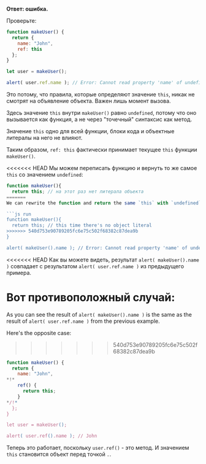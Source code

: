 **Ответ: ошибка.**

Проверьте:
```js run
function makeUser() {
  return {
    name: "John",
    ref: this
  };
}

let user = makeUser();

alert( user.ref.name ); // Error: Cannot read property 'name' of undefined
```

Это потому, что правила, которые определяют значение `this`, никак не смотрят на объявление объекта. Важен лишь момент вызова.

Здесь значение `this` внутри `makeUser()` равно `undefined`, потому что оно вызывается как функция, а не через "точечный" синтаксис как метод.

Значение `this` одно для всей функции, блоки кода и объектные литералы на него не влияют.

Таким образом, `ref: this` фактически принимает текущее `this` функции `makeUser()`.

<<<<<<< HEAD
Мы можем переписать функцию и вернуть то же самое `this` со значением `undefined`:

```js run
function makeUser(){
  return this; // на этот раз нет литерала объекта
=======
We can rewrite the function and return the same `this` with `undefined` value: 

```js run
function makeUser(){
  return this; // this time there's no object literal
>>>>>>> 540d753e90789205fc6e75c502f68382c87dea9b
}

alert( makeUser().name ); // Error: Cannot read property 'name' of undefined
```
<<<<<<< HEAD
Как вы можете видеть, результат `alert( makeUser().name )` совпадает с результатом `alert( user.ref.name )` из предыдущего примера.

Вот противоположный случай:
=======
As you can see the result of `alert( makeUser().name )` is the same as the result of `alert( user.ref.name )` from the previous example.

Here's the opposite case:
>>>>>>> 540d753e90789205fc6e75c502f68382c87dea9b

```js run
function makeUser() {
  return {
    name: "John",
*!*
    ref() {
      return this;
    }
*/!*
  };
}

let user = makeUser();

alert( user.ref().name ); // John
```

Теперь это работает, поскольку `user.ref()` - это метод. И значением `this` становится объект перед точкой `.`.
